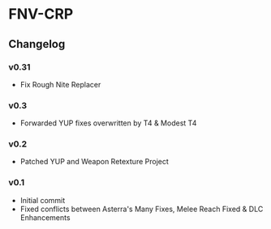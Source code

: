 # FNV-CRP
## Changelog
### v0.31
- Fix Rough Nite Replacer
### v0.3
- Forwarded YUP fixes overwritten by T4 & Modest T4
### v0.2
- Patched YUP and Weapon Retexture Project
### v0.1
- Initial commit
- Fixed conflicts between Asterra's Many Fixes, Melee Reach Fixed & DLC Enhancements